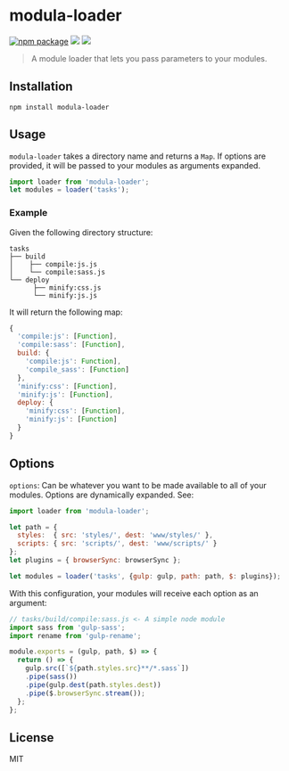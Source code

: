 # modula-loader

[![npm package][npm-ver-link]][modula-loader]
[![][TravisLogo]][Travis]
[![][mit-badge]][mit]

> A module loader that lets you pass parameters to your modules.

## Installation
```
npm install modula-loader
```

## Usage

`modula-loader` takes a directory name and returns a `Map`.
If options are provided, it will be passed to your modules as arguments expanded.

```js
import loader from 'modula-loader';
let modules = loader('tasks');
```

### Example

Given the following directory structure:
```
tasks
├── build
│    ├── compile:js.js
│    └── compile:sass.js
└── deploy
      ├── minify:css.js
      └── minify:js.js
```
It will return the following map:

```js
{
  'compile:js': [Function],
  'compile:sass': [Function],
  build: {
    'compile:js': Function],
    'compile_sass': [Function]
  },
  'minify:css': [Function],
  'minify:js': [Function],
  deploy: {
    'minify:css': [Function],
    'minify:js': [Function]
  }
}
```

## Options

`options`: Can be whatever you want to be made available to all of your modules. Options are dynamically expanded. See:

```js
import loader from 'modula-loader';

let path = {
  styles:  { src: 'styles/', dest: 'www/styles/' },
  scripts: { src: 'scripts/', dest: 'www/scripts/' }
};
let plugins = { browserSync: browserSync };

let modules = loader('tasks', {gulp: gulp, path: path, $: plugins});
```

With this configuration, your modules will receive each option as an argument:

```js
// tasks/build/compile:sass.js <- A simple node module
import sass from 'gulp-sass';
import rename from 'gulp-rename';

module.exports = (gulp, path, $) => {
  return () => {
    gulp.src([`${path.styles.src}**/*.sass`])
    .pipe(sass())
    .pipe(gulp.dest(path.styles.dest))
    .pipe($.browserSync.stream());
  };
};
```

## License

MIT

[modula-loader]: https://www.npmjs.com/package/modula-loader

[mit-badge]: https://img.shields.io/badge/license-MIT-lightgrey.svg?style=flat-square
[mit]: https://github.com/Nafta7/modula-loader/blob/master/LICENSE

[npm-pkg-link]: https://www.npmjs.org/package/modula-loader

[npm-ver-link]: https://img.shields.io/npm/v/modula-loader.svg?style=flat-square

[TravisLogo]: http://img.shields.io/travis/Nafta7/modula-loader.svg?style=flat-square
[Travis]: https://travis-ci.org/Nafta7/modula-loader
